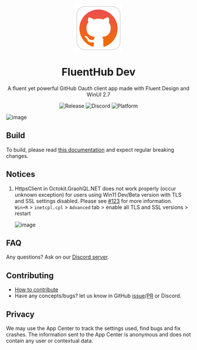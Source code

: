 <p align="center">
  <img width="128" align="center" src="src/FluentHub/Assets/AppTiles/StoreLogo.scale-400.png">
</p>
<h1 align="center">
  FluentHub Dev
</h1>
<p align="center">
  A fluent yet powerful GitHub Oauth client app made with Fluent Design and WinUI 2.7
</p>

<p align="center">
  <a style="text-decoration:none" href="https://github.com/fluenthub-community/FluentHub/releases">
    <img src="https://img.shields.io/github/v/release/fluenthub-community/fluenthub?include_prereleases&style=flat-square" alt="Release" />
  </a>
  <a style="text-decoration:none" href="https://discord.gg/8KtRkjq2Q4">
    <img src="https://img.shields.io/discord/935562861701390336?color=blue&label=Discord&style=flat-square" alt="Discord" />
  </a>
  <a style="text-decoration:none">
    <img src="https://img.shields.io/badge/Platform-Windows-red?style=flat-square" alt="Platform" />
  </a>
</p>

![image](https://user-images.githubusercontent.com/62196528/161764680-9d4fd92b-887e-4410-9676-a796f4b4b258.png)

## Build

To build, please read [this documentation](docs/build-from-source.md) and expect regular breaking changes.

## Notices

 1. HttpsClient in Octokit.GraohQL.NET does not work properly (occur unknown exception) for users using Win11 Dev/Beta version with TLS and SSL settings disabled. Please see [#123](https://github.com/fluenthub-community/FluentHub/issues/123) for more information.</br>`Win+R` > `inetcpl.cpl` > `Advanced` tab > enable all TLS and SSL versions > restart

	![image](https://user-images.githubusercontent.com/99880210/164863685-27770148-4c68-4920-bf87-8c0dd2b0272f.png)

## FAQ

Any questions? Ask on our [Discord server](https://discord.gg/8KtRkjq2Q4).

## Contributing

- [How to contribute](docs/CONTRIBUTING.md)
- Have any concepts/bugs? let us know in GitHub [issue](https://github.com/fluenthub-community/FluentHub/issues)/[PR](https://github.com/fluenthub-community/FluentHub/pulls) or Discord.

## Privacy

We may use the App Center to track the settings used, find bugs and fix crashes. The information sent to the App Center is anonymous and does not contain any user or contextual data.
